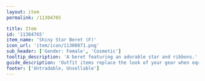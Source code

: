 ```yaml
---
layout: item
permalink: /11304765

title: Item
id: '11304765'
item_name: 'Shiny Star Beret (F)'
icon_url: 'item/icon/11300871.png'
sub_header: ['Gender: Female', 'Cosmetic']
tooltip_description: 'A beret featuring an adorable star and ribbons.'
guide_description: 'Outfit items replace the look of your gear when equipped.'
footer: ['Untradable, Unsellable']
---
```

